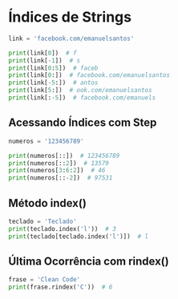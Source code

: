 # Índices de Strings

````python
link = 'facebook.com/emanuelsantos'

print(link[0])  # f
print(link[-1])  # s
print(link[0:5])  # faceb
print(link[0:])  # facebook.com/emanuelsantos
print(link[-5:])  # antos
print(link[5:])  # ook.com/emanuelsantos
print(link[:-5])  # facebook.com/emanuels
````

## Acessando Índices com Step

````python
numeros = '123456789'

print(numeros[::])  # 123456789
print(numeros[::2])  # 13579
print(numeros[3:6:2])  # 46
print(numeros[::-2])  # 97531
````

## Método index()

````python
teclado = 'Teclado'
print(teclado.index('l'))  # 3
print(teclado[teclado.index('l')])  # l
````

## Última Ocorrência com rindex()

````python
frase = 'Clean Code'
print(frase.rindex('C'))  # 6
````